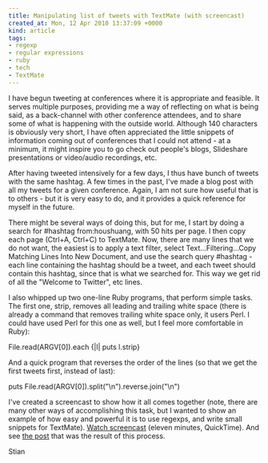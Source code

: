 ```yaml
---
title: Manipulating list of tweets with TextMate (with screencast)
created_at: Mon, 12 Apr 2010 13:37:09 +0000
kind: article
tags:
- regexp
- regular expressions
- ruby
- tech
- TextMate
---
```


I have begun tweeting at conferences where it is appropriate and
feasible. It serves multiple purposes, providing me a way of reflecting
on what is being said, as a back-channel with other conference
attendees, and to share some of what is happening with the outside
world. Although 140 characters is obviously very short, I have often
appreciated the little snippets of information coming out of conferences
that I could not attend - at a minimum, it might inspire you to go check
out people's blogs, Slideshare presentations or video/audio recordings,
etc.

After having tweeted intensively for a few days, I thus have bunch of
tweets with the same hashtag. A few times in the past, I've made a blog
post with all my tweets for a given conference. Again, I am not sure how
useful that is to others - but it is very easy to do, and it provides a
quick reference for myself in the future.

There might be several ways of doing this, but for me, I start by doing
a search for \#hashtag from:houshuang, with 50 hits per page. I then
copy each page (Ctrl+A, Ctrl+C) to TextMate. Now, there are many lines
that we do not want, the easiest is to apply a text filter, select
Text...Filtering...Copy Matching Lines Into New Document, and use the
search query \#hashtag - each line containing the hashtag should be a
tweet, and each tweet should contain this hashtag, since that is what we
searched for. This way we get rid of all the "Welcome to Twitter", etc
lines.

I also whipped up two one-line Ruby programs, that perform simple tasks.
The first one, strip, removes all leading and trailing white space
(there is already a command that removes trailing white space only, it
users Perl. I could have used Perl for this one as well, but I feel more
comfortable in Ruby):

  File.read(ARGV[0]).each {|l| puts l.strip}

And a quick program that reverses the order of the lines (so that we get
the first tweets first, instead of last):

  puts File.read(ARGV[0]).split("\n").reverse.join("\n")

I've created a screencast to show how it all comes together (note, there
are many other ways of accomplishing this task, but I wanted to show an
example of how easy and powerful it is to use regexps, and write small
snippets for TextMate). [Watch
screencast](http://reganmian.net/files/Textmate-tweets.mov) (eleven
minutes, QuickTime). And see [the
post](http://reganmian.net/blog/2010/04/12/tweets-from-hewletts-oer-grantees-meeting-at-yale-2/)
that was the result of this process.

Stian
